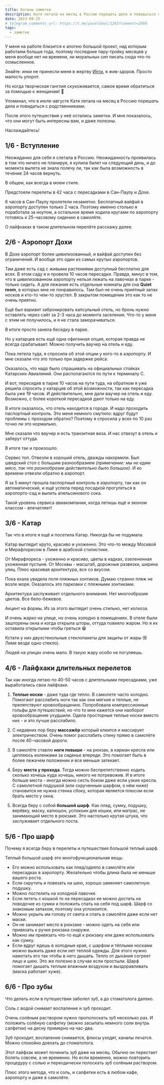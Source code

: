 ```yaml
---
title: Катины заметки
description: Катя летала на месяц в Россию порешать дела и повидаться с родственниками. После этого путешествия у неё остались заметки.
date: 2023-09-25
# telegram_comments_url: https://t.me/paveldowl/1283?comment=2098
tags:
  - заметки
---
```


У меня на работе близится к апогею большой проект, над которым работаем больше года, поэтому последние пару-тройку месяцев у меня вообще нет ни времени, ни моральных сил писать сюда что-то осмысленное.

Знайте: инки не принесли меня в жертву [И́нти](https://ru.wikipedia.org/wiki/%D0%98%D0%BD%D1%82%D0%B8 "Инти"), я жив-здоров. Просто малость упорот.

Но когда творческая ганглия скукоживается, самое время обратиться за помощью к женщинам! 🙂

Упоминал, что в июле-августе Катя летала на месяц в Россию порешать дела и повидаться с родственниками.

После этого путешествия у неё остались заметки. И мне показалось, что они могут быть интересны вам, и даже полезны.

Наслаждайтесь!


## 1/6 - Вступление

Неожиданно для себя я слетала в Россию. Неожиданность проявилась в том что ничего не планируя, я купила билет на следующий день, и до момента вылета не знала полечу ли, так как была возможность в течение 24 часов вернуть.

В общем, как всегда в моем стиле.

Предстояли перелеты в 42 часа с пересадками в Сан-Паулу и Дохе.

6 часов в Сан-Паулу пролетели незаметно. Бесплатный вайфай в аэропорту доступен только 2 часа. Поэтому именно столько я поработала за ноутом, а остальное время ходила кругами по аэропорту готовясь к 25-часовому сидению в самолёте.

О лайфхаках в таком длительном перелёте расскажу далее.


## 2/6 - Аэропорт Дохи

В Дохе аэропорт более цивилизованный, и вайфай доступен без ограничений. И вообще это один из самых крутых аэропортов. 

Там даже есть сад с живыми растениями доступный бесплатно для всех. В этом саду я и провела 10 часов пересадки. Правда, минус в том, что в цивилизованном аэропорту нельзя лежать на лавочках в парке - только сидеть. А для лежания есть отдельные комнаты для сна **Quiet room**, в которых мне не понравилось. Там был не очень приятный запах носков и кто-то чем-то хрустел. В закрытом помещении это как то не очень приятно.

Ещё был вариант забронировать капсульный отель, но бронь нужно оставлять через сайт за 2-3 часа до момента заселения. Что-то у меня с этим не получилось, и я не стала заморачиваться.

В итоге просто заняла беседку в парке.

Но у катарцев есть ещё одна офигенная опция, которая правда не всегда срабатывает. Можно получить ваучер на отель и еду. 

Пока летела туда, я спросила об этой опции у кого-то в аэропорту. И мне сказали что это только при задержке рейса.

Оказалось, что надо было спрашивать на официальных стойках Катарских Авиалиний. Они располагаются по пути к терминалу С.

И вот, пересидев в парке 10 часов на пути туда, на обратном я уже решила спросить у катарцев об этой возможности, так как пересадка была уже 19 часов. И действительно, мне дали ваучер на отель и еду. Возможно, с более короткой пересадкой дают только на еду.

В итоге оказалось, что отель находится в городе. И надо проходить паспортный контроль. Это меня немного смутило: вдруг будут проблемы с проходом обратно? Поэтому я спросила у всех по 10 раз точно ли это нормально.

Мне сказали что ваучер и есть транзитная виза. И нас отвезут в отель и заберут оттуда.

В итоге так и произошло.

Сервис топ. Отвезли в хороший отель, дважды накормили. Был шведский стол с большим разнообразием _(примечание: мы не едим мясо, так что разнообразие действительно было большое)_. И ко времени отвезли обратно в аэропорт. 

Я за 5 минут прошла паспортный контроль в аэропорту, так как он автоматический, и ещё успела перед посадкой прогуляться в аэропорто-сад и выпить апельсинового сока.

Такой уровень сервиса авиакомпании, когда летишь ещё и эконом классом - впечатляет!


## 3/6 - Катар

Так что в итоге я ещё и посетила Катар. Никогда бы не подумала. 

Катар выглядит круто, красиво и ухоженно. Это что-то между Москвой и Мирафлоресом в Лиме в арабской стилистике.

От Мирафлореса - ухоженно и красиво, цветы в кадках, озелененная ухоженная пустыня. От Москвы - масштаб, дорожные развязки, ширина улиц. Плюс красивая архитектура, все со вкусом. 

Пока ехала увидела поля пляжных зонтиков. Думаю странно пляж не возле моря. Оказалось это парковки с пляжными зонтиками.

Архитектура заслуживает отдельного внимания. Нет многообразия цветов. Все бело-бежевое.

Акцент на формы. Из за этого выглядит очень стильно, нет колхоза.

И очень жарко на улице, но очень холодно в помещениях. В отеле были зашторены окна и когда открыла шторы, оттуда повеяло жаром. Но я их оставила открытыми чтобы греться 😁 

Кстати у них двухстекольные стеклопакеты для защиты от жары (В Лиме везде одно стекло).

Людей на улицах очень мало. В такую жару особо не погуляешь.


## 4/6 - Лайфхаки длительных перелетов

Так как иногда летаю по 40-50 часов с длительными пересадками, уже выработались свои лайфхаки.

1. **Теплые носки** - даже туда где тепло. В самолете часто холодно. Помогают расслабить ноги так как они мягкие и теплые, не препятствуют кровообращению.  Попробовала компрессионные гольфы для путешествий, но что то мне кажется они наоборот кровообращение ухудшили. Одела просторные теплые носки вместо них - и это лучше расслабило.

2. С недавних пор беру **массажёр** который клеится и массирует электричеством. Очень помог расслабить спину прямо в самолёте после 40-часовой дороги.

3. В самолёте ставлю **ноги повыше** - на рюкзак, в карман кресла или цепляюсь коленками за сиденье впереди. Это помогает быть в более лежачем положении и все меньше затекает.

4. Беру **места у прохода**. Тогда можно беспрепятственно ходить сколько хочешь куда хочешь, никого не потревожив. И в итоге больше места - иногда можно сесть боком даже если узкие кресла. С самолетной подушкой (или скрученным шарфом, о нём ниже) становится не нужна стенка сбоку, которая является плюсом если брать место у окна.

5. Всегда беру с собой **большой шарф**. Как плед, сумку, подушку, верёвку, маску, капюшон, успокоин для кошки, или матрас, не занимающий место в рюкзаке. Это настолько крутая штука, что заслуживает отдельного поста.


## 5/6 - Про шарф

Почему я всегда беру в перелеты и путешествия большой теплый шарф. 

Теплый большой шарф это многофункциональная вещь:

- Его можно использовать как плед/одеяло в самолёте или пересадках в аэропорту. Желательно чтобы длина была не меньше вашего роста.
- Если скрутить и повязать на шею, хорошо заменяет самолетную подушку.
- Можно постелить на холодной лавочке. 
- Если лететь с кошкой то на пересадках ее можно достать на поводочке из сумки и положить спать на себя под шарф. Шарф со знакомым запахом, поэтому она успокоится.
- Можно укрыть им голову от света и спать в самолёте даже если нет маски.
- Он не занимает место в рюкзаке - можно одеть на себя или привязать к ручке рюкзака снаружи.
- Можно им привязать что-то ещё к рюкзаку или даже использовать как сумку.
- Если вдруг едешь в холодные края, с шарфом и тёплыми носками можно выжить даже если нет теплой одежды. Для этого нужно намотать его так чтобы в него дышать. Тепло от дыхания согреет лицо и шею. Это же полезно в случае если простыли. Шарф помогает дышать теплым влажным воздухом и выздоравливать (маска работает хуже).


## 6/6 - Про зубы

Что делать если в путешествии заболел зуб, а до стоматолога далеко.

Соль с водой снимает воспаление и зуб проходит.

Очень солёным раствором нужно прополоскать зуб несколько раз. И положить солёную салфетку (можно засыпать немного соли внутрь салфетки) на десну примерно на час-два.

Зуб проходит, воспаление снимается, флюсы уходят, каналы лечатся. Можно спокойно доехать до стоматолога. 

Этот лайфхак может починить зуб даже на месяц. Обычно он перестает болеть совсем, а не временно. Но если временно, можно повторить процедуру с солью и переодически полоскать зуб солёным раствором.

Плюс этого метода, что и соль, и салфетки есть в любом кафе, аэропорту и даже в самолёте.